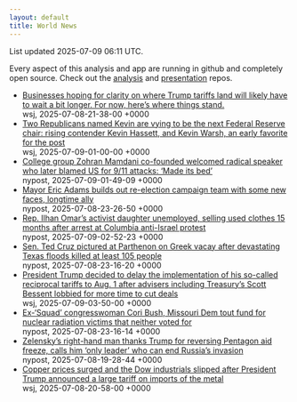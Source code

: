 ```yaml
---
layout: default
title: World News
---
```


<div markdown="0">
<div class="byline small text-muted">List updated <span class="datetime">2025-07-09 06:11 UTC</span>.</div>

<p>Every aspect of this analysis and app are running in github and completely open source. Check out the <a href="https://github.com/Castro-Media/Analysis">analysis</a> and <a href="https://github.com/Castro-Media/TopStoryReview.com">presentation</a> repos.</p>
<ul>
<li><a href='https://www.wsj.com/economy/trade/trump-tariffs-countries-goods-explained-b9878e1a'>Businesses hoping for clarity on where Trump tariffs land will likely have to wait a bit longer. For now, here&#8217;s where things stand.</a><div class='byline small text-muted'>wsj, <span class="datetime">2025-07-08-21-38-00 +0000</span></div></li>
<li><a href='https://www.wsj.com/economy/central-banking/trump-fed-chair-hassett-warsh-3373fe8e'>Two Republicans named Kevin are vying to be the next Federal Reserve chair: rising contender Kevin Hassett, and Kevin Warsh, an early favorite for the post</a><div class='byline small text-muted'>wsj, <span class="datetime">2025-07-09-01-00-00 +0000</span></div></li>
<li><a href='https://nypost.com/2025/07/08/us-news/college-group-zohran-mamdani-co-founded-welcomed-radical-speaker-who-blamed-us-for-9-11-attacks-made-its-bed/'>College group Zohran Mamdani co-founded welcomed radical speaker who later blamed US for 9/11 attacks: &#8216;Made its bed&#8217;</a><div class='byline small text-muted'>nypost, <span class="datetime">2025-07-09-01-49-09 +0000</span></div></li>
<li><a href='https://nypost.com/2025/07/08/us-news/mayor-eric-adams-builds-out-re-election-campaign-team-with-some-new-faces-longtime-ally/'>Mayor Eric Adams builds out re-election campaign team with some new faces, longtime ally</a><div class='byline small text-muted'>nypost, <span class="datetime">2025-07-08-23-26-50 +0000</span></div></li>
<li><a href='https://nypost.com/2025/07/08/us-news/rep-ilhan-omars-activist-daughter-unemployed-selling-used-clothes-15-months-after-arrest-at-columbia-anti-israel-protest/'>Rep. Ilhan Omar&#8217;s activist daughter unemployed, selling used clothes 15 months after arrest at Columbia anti-Israel protest</a><div class='byline small text-muted'>nypost, <span class="datetime">2025-07-09-02-52-23 +0000</span></div></li>
<li><a href='https://nypost.com/2025/07/08/us-news/ted-cruz-could-have-returned-from-vacation-days-earlier-after-being-spotted-sightseeing/'>Sen. Ted Cruz pictured at Parthenon on Greek vacay after devastating Texas floods killed at least 105 people</a><div class='byline small text-muted'>nypost, <span class="datetime">2025-07-08-23-16-20 +0000</span></div></li>
<li><a href='https://www.wsj.com/economy/trade/trump-tariffs-scott-bessent-trade-deals-cc76e43a'>President Trump decided to delay the implementation of his so-called reciprocal tariffs to Aug. 1 after advisers including Treasury&#8217;s Scott Bessent lobbied for more time to cut deals</a><div class='byline small text-muted'>wsj, <span class="datetime">2025-07-09-03-50-00 +0000</span></div></li>
<li><a href='https://nypost.com/2025/07/08/us-news/dem-rep-wesley-bell-ex-squad-congresswoman-cori-bush-tout-fund-for-nuclear-radiation-victims-tucked-into-gop-that-neither-voted-for/'>Ex-&#8216;Squad&#8217; congresswoman Cori Bush, Missouri Dem tout fund for nuclear radiation victims that neither voted for</a><div class='byline small text-muted'>nypost, <span class="datetime">2025-07-08-23-16-14 +0000</span></div></li>
<li><a href='https://nypost.com/2025/07/08/us-news/zelenskys-right-hand-man-thanks-trump-for-reversing-pentagon-aid-freeze-calls-him-only-leader-who-can-end-russias-invasion/'>Zelensky&#8217;s right-hand man thanks Trump for reversing Pentagon aid freeze, calls him &#8216;only leader&#8217; who can end Russia&#8217;s invasion</a><div class='byline small text-muted'>nypost, <span class="datetime">2025-07-08-19-28-44 +0000</span></div></li>
<li><a href='https://www.wsj.com/economy/trade/trumps-tariffs-send-copper-to-record-dow-industrials-slip-bcfba898'>Copper prices surged and the Dow industrials slipped after President Trump announced a large tariff on imports of the metal</a><div class='byline small text-muted'>wsj, <span class="datetime">2025-07-08-20-58-00 +0000</span></div></li>
</ul>
</div>
